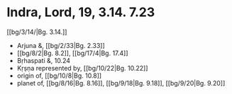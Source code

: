 # Indra, Lord, 19, 3.14. 7.23

[[bg/3/14/|Bg. 3.14.]]

* Arjuna &, [[bg/2/33|Bg. 2.33]]
*  [[bg/8/2|Bg. 8.2]], [[bg/17/4|Bg. 17.4]]
* Bṛhaspati &,  10.24
* Kṛṣṇa represented by, [[bg/10/22|Bg. 10.22]]
* origin of, [[bg/10/8|Bg. 10.8]]
* planet of, [[bg/8/16|Bg. 8.16]], [[bg/9/18|Bg. 9.18]], [[bg/9/20|Bg. 9.20]]
